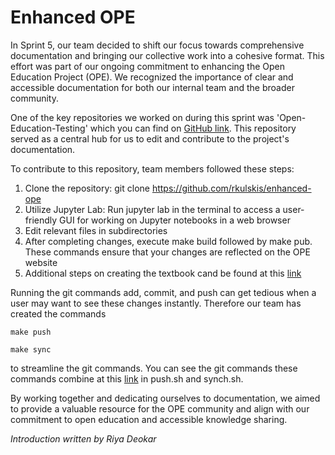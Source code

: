 <!-- #region -->
Enhanced OPE
=====================================

In Sprint 5, our team decided to shift our focus towards comprehensive documentation and bringing our collective work into a cohesive format. This effort was part of our ongoing commitment to enhancing the Open Education Project (OPE). We recognized the importance of clear and accessible documentation for both our internal team and the broader community.

One of the key repositories we worked on during this sprint was 'Open-Education-Testing' which you can find on [GitHub link](https://github.com/EC528-Fall-2023/Open-Education-Testing/tree/book-documentation). This repository served as a central hub for us to edit and contribute to the project's documentation.

To contribute to this repository, team members followed these steps:
1. Clone the repository: git clone https://github.com/rkulskis/enhanced-ope
2. Utilize Jupyter Lab: Run jupyter lab in the terminal to access a user-friendly GUI for working on Jupyter notebooks in a web browser
3. Edit relevant files in subdirectories
4. After completing changes, execute make build followed by make pub. These commands ensure that your changes are reflected on the OPE website
5. Additional steps on creating the textbook cand be found at this [link](https://riya-deokar.github.io/Documentation/firstBook/dummy_part/chapter.html)

Running the git commands add, commit, and push can get tedious when a user may want to see these changes instantly. Therefore our team has created the commands 
```shell
make push
```
```shell
make sync
```
to streamline the git commands. You can see the git commands these commands combine at this [link](https://github.com/EC528-Fall-2023/Open-Education-Testing/tree/book-documentation/books/features) in push.sh and synch.sh.

By working together and dedicating ourselves to documentation, we aimed to provide a valuable resource for the OPE community and align with our commitment to open education and accessible knowledge sharing.

*Introduction written by Riya Deokar*
<!-- #endregion -->
